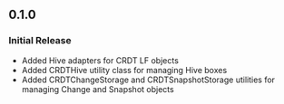 ## 0.1.0

### Initial Release

- Added Hive adapters for CRDT LF objects
- Added CRDTHive utility class for managing Hive boxes
- Added CRDTChangeStorage and CRDTSnapshotStorage utilities for managing Change and Snapshot objects
